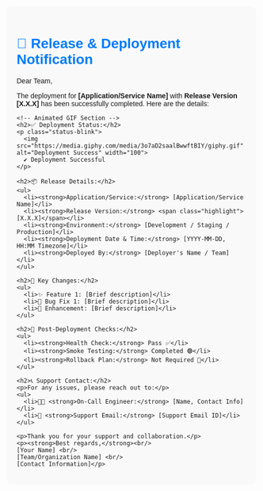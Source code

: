 <!DOCTYPE html>
<html>
<head>
  <style>
    /* Animation for Deployment Status */
    @keyframes blink {
      50% { opacity: 0.5; }
    }
    .status-blink {
      color: green;
      font-weight: bold;
      animation: blink 1.5s infinite;
    }
    .release-container {
      font-family: Arial, sans-serif;
      padding: 20px;
      background-color: #f9f9f9;
      border-radius: 10px;
      max-width: 700px;
      margin: auto;
    }
    h1 {
      color: #007bff;
    }
    .highlight {
      background-color: #e7f4ff;
      padding: 5px 10px;
      border-radius: 5px;
    }
  </style>
</head>
<body>
  <div class="release-container">
    <h1>🚀 Release & Deployment Notification</h1>
    <p>Dear Team,</p>
    <p>The deployment for <strong>[Application/Service Name]</strong> with <strong>Release Version [X.X.X]</strong> has been successfully completed. Here are the details:</p>

    <!-- Animated GIF Section -->
    <h2>✅ Deployment Status:</h2>
    <p class="status-blink">
      <img src="https://media.giphy.com/media/3o7aD2saalBwwftBIY/giphy.gif" alt="Deployment Success" width="100">
      ✔ Deployment Successful
    </p>

    <h2>📦 Release Details:</h2>
    <ul>
      <li><strong>Application/Service:</strong> [Application/Service Name]</li>
      <li><strong>Release Version:</strong> <span class="highlight">[X.X.X]</span></li>
      <li><strong>Environment:</strong> [Development / Staging / Production]</li>
      <li><strong>Deployment Date & Time:</strong> [YYYY-MM-DD, HH:MM Timezone]</li>
      <li><strong>Deployed By:</strong> [Deployer's Name / Team]</li>
    </ul>

    <h2>📝 Key Changes:</h2>
    <ul>
      <li>✨ Feature 1: [Brief description]</li>
      <li>🐞 Bug Fix 1: [Brief description]</li>
      <li>🚀 Enhancement: [Brief description]</li>
    </ul>

    <h2>📄 Post-Deployment Checks:</h2>
    <ul>
      <li><strong>Health Check:</strong> Pass ✅</li>
      <li><strong>Smoke Testing:</strong> Completed 🟢</li>
      <li><strong>Rollback Plan:</strong> Not Required 🚫</li>
    </ul>

    <h2>📞 Support Contact:</h2>
    <p>For any issues, please reach out to:</p>
    <ul>
      <li>👨‍💻 <strong>On-Call Engineer:</strong> [Name, Contact Info]</li>
      <li>📧 <strong>Support Email:</strong> [Support Email ID]</li>
    </ul>

    <p>Thank you for your support and collaboration.</p>
    <p><strong>Best regards,</strong><br/>
    [Your Name] <br/>
    [Team/Organization Name] <br/>
    [Contact Information]</p>
  </div>
</body>
</html>
